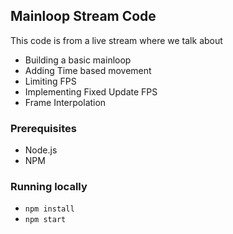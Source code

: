 ## Mainloop Stream Code

This code is from a live stream where we talk about

* Building a basic mainloop
* Adding Time based movement
* Limiting FPS
* Implementing Fixed Update FPS
* Frame Interpolation

### Prerequisites 

* Node.js
* NPM

### Running locally

* `npm install`
* `npm start`
